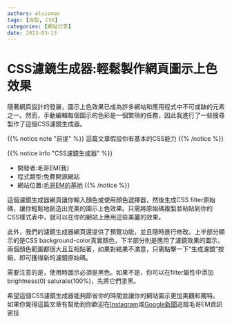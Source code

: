 ```yaml
---
authors: elvismao
tags: [自製, CSS]
categories: [網站分享]
date: 2023-03-13
---
```


# CSS濾鏡生成器:輕鬆製作網頁圖示上色效果

隨著網頁設計的發展，圖示上色效果已成為許多網站和應用程式中不可或缺的元素之一。然而，手動編輯每個圖示的色彩是一個繁瑣的任務，因此我進行了一些搜尋製作了這個CSS濾鏡生成器。

<!--more-->

{{% notice note "前提" %}}
這篇文章假設你有基本的CSS能力
{{% /notice %}}

{{% notice info "CSS濾鏡生成器" %}}

- 開發者:毛哥EM(我)
- 程式類型:免費開源網站
- 網站位置:[毛哥EM的基地](https://Edit-Mr.github.io/code/svg-filter)
  {{% /notice %}}

這個濾鏡生成器網頁讓你輸入顏色或使用顏色選擇器，然後生成CSS filter原始碼，讓你輕鬆地創造出完美的圖示上色效果。只需將原始碼複製並粘貼到你的CSS樣式表中，就可以在你的網站上應用這些美麗的效果。

此外，我們的濾鏡生成器網頁還提供了預覽功能，並且隨時進行修改。上半部分顯示的是CSS background-color真實顏色，下半部分則是應用了濾鏡效果的圖示，兩個顏色範圍都很大且互相貼著，如果對結果不滿意，只需點擊一下“生成濾鏡”按鈕，即可獲得新的濾鏡原始碼。

需要注意的是，使用時圖示必須是黑色。如果不是，你可以在filter屬性中添加brightness(0) saturate(100%)，先將它們塗黑。

希望這個CSS濾鏡生成器能夠節省你的時間並讓你的網站圖示更加美觀和獨特。如果你覺得這篇文章有幫助到你歡迎在[Instagram](https://instagram.com/em.tec.blog)或[Google新聞](https://news.google.com/s/CBIwgtnWzKAB?sceid=TW:zh-Hant&sceid=TW:zh-Hant&r=11&oc=1)追蹤毛哥EM資訊密技
